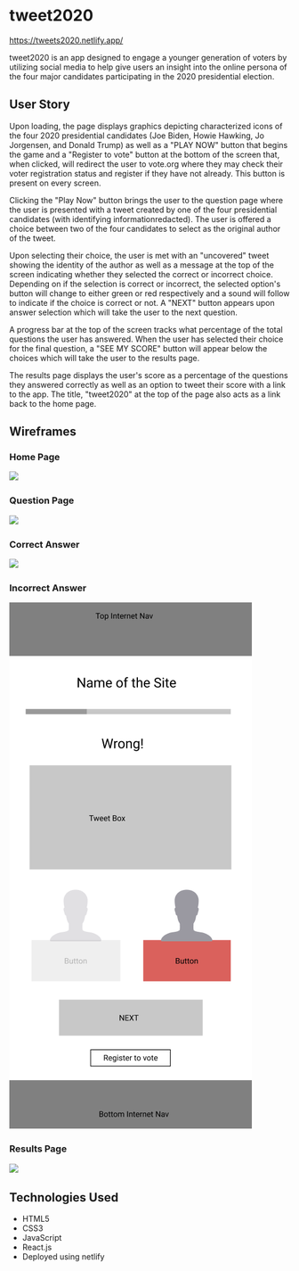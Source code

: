 # tweet2020
https://tweets2020.netlify.app/

tweet2020 is an app designed to engage a younger generation of voters by utilizing social media to help give users an insight into the online persona of the four major candidates participating in the 2020 presidential election.

## User Story

Upon loading, the page displays graphics depicting characterized icons of the four 2020 presidential candidates (Joe Biden, Howie Hawking, Jo Jorgensen, and Donald Trump) as well as a "PLAY NOW" button that begins the game and a "Register to vote" button at the bottom of the screen that, when clicked, will redirect the user to vote.org where they may check their voter registration status and register if they have not already. This button is present on every screen.

Clicking the "Play Now" button brings the user to the question page where the user is presented with a tweet created by one of the four presidential candidates (with identifying informationredacted). The user is offered a choice between two of the four candidates to select as the original author of the tweet. 

Upon selecting their choice, the user is met with an "uncovered" tweet showing the identity of the author as well as a message at the top of the screen indicating whether they selected the correct or incorrect choice. Depending on if the selection is correct or incorrect, the selected option's button will change to either green or red respectively and a sound will follow to indicate if the choice is correct or not. A "NEXT" button appears upon answer selection which will take the user to the next question.

A progress bar at the top of the screen tracks what percentage of the total questions the user has answered. When the user has selected their choice for the final question, a "SEE MY SCORE" button will appear below the choices which will take the user to the results page.

The results page displays the user's score as a percentage of the questions they answered correctly as well as an option to tweet their score with a link to the app. The title, "tweet2020" at the top of the page also acts as a link back to the home page.

## Wireframes

### Home Page
<img src="/wf-home.png">

### Question Page
<img src="/wf-page.png">

### Correct Answer
<img src="/wf-correct.png">

### Incorrect Answer
<img src="./public/wf-wrong.png">

### Results Page
<img src="/wf-results.png">


## Technologies Used
- HTML5
- CSS3
- JavaScript
- React.js
- Deployed using netlify